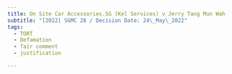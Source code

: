 ```yaml
---
title: On Site Car Accessories.SG (Kel Services) v Jerry Tang Mun Wah
subtitle: "[2022] SGMC 28 / Decision Date: 24\_May\_2022"
tags:
  - TORT
  - Defamation
  - fair comment
  - justification

---
```

